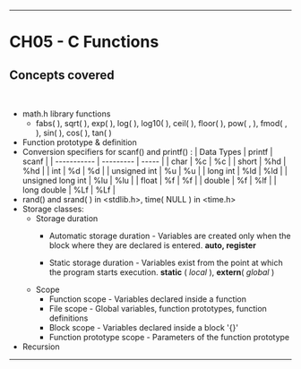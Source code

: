 ___
# CH05 - C Functions

## Concepts covered
<br>

- math.h library functions
    - fabs( ), sqrt( ), exp( ), log( ), log10( ), ceil( ), floor( ), pow( , ), fmod( , ), sin( ), cos( ), tan( )
- Function prototype & definition
- Conversion specifiers for scanf() and printf() : 
    | Data Types        | printf    | scanf |
    | -----------       | --------- | ----- |
    | char              | %c        | %c    |
    | short             | %hd       | %hd   |
    | int               | %d        | %d    |
    | unsigned int      | %u        | %u    |
    | long int          | %ld       | %ld   |
    | unsigned long int | %lu       | %lu   |
    | float             | %f        | %f    |
    | double            | %f        | %lf   |
    | long double       | %Lf       | %Lf   |
- rand() and srand( ) in <stdlib.h>, time( NULL ) in <time.h>
- Storage classes:
    - Storage duration
        - Automatic storage duration - Variables are created only when the block where they are declared is entered. **auto, register**                 
                                    
        - Static storage duration - Variables exist from the point at which the program starts execution. **static** ( *local* ), **extern**( *global* )
    - Scope
        - Function scope - Variables declared inside a function
        - File scope - Global variables, function prototypes, function definitions
        - Block scope - Variables declared inside a block '{}'
        - Function prototype scope - Parameters of the function prototype
- Recursion
___